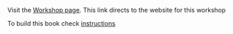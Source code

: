 
Visit the [Workshop page](https://monashbioinformaticsplatform.github.io/Functional_Enrichment_BioCommons_2024/). This link directs to the website for this workshop


To build this book check [instructions](https://github.com/MonashBioinformaticsPlatform/Functional_Enrichment_BioCommons_2024/blob/main/buildbook_instructions.md)